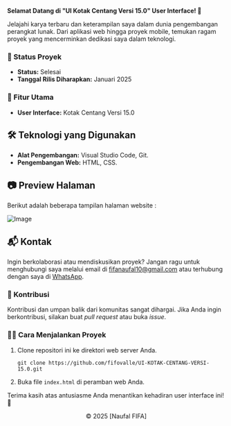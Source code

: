 **Selamat Datang di "UI Kotak Centang Versi 15.0" User Interface! 🚀**

Jelajahi karya terbaru dan keterampilan saya dalam dunia pengembangan perangkat lunak. Dari aplikasi web hingga proyek mobile, temukan ragam proyek yang mencerminkan dedikasi saya dalam teknologi.

### 🚧 Status Proyek

- **Status:** Selesai
- **Tanggal Rilis Diharapkan:** Januari 2025

### 🚀 Fitur Utama

- **User Interface:** Kotak Centang Versi 15.0

## 🛠️ Teknologi yang Digunakan

- **Alat Pengembangan:** Visual Studio Code, Git.
- **Pengembangan Web:** HTML, CSS.

## 📷 Preview Halaman

Berikut adalah beberapa tampilan halaman website :

![Image](https://github.com/user-attachments/assets/55414e7d-8a28-476b-b7ed-d729fda2e66e)

## 📬 Kontak

Ingin berkolaborasi atau mendiskusikan proyek? Jangan ragu untuk menghubungi saya melalui email di [fifanaufal10@gmail.com](mailto:fifanaufal10@gmail.com) atau terhubung dengan saya di [WhatsApp](https://wa.me/+6282318334287).

### 🙏 Kontribusi

Kontribusi dan umpan balik dari komunitas sangat dihargai. Jika Anda ingin berkontribusi, silakan buat _pull request_ atau buka _issue_.

### 👨‍💻 Cara Menjalankan Proyek

1. Clone repositori ini ke direktori web server Anda.

   ```
   git clone https://github.com/fifovalle/UI-KOTAK-CENTANG-VERSI-15.0.git

   ```

2. Buka file `index.html` di peramban web Anda.

Terima kasih atas antusiasme Anda menantikan kehadiran user interface ini! 🙌

<div align="center">
  &copy; 2025 [Naufal FIFA]
</div>
